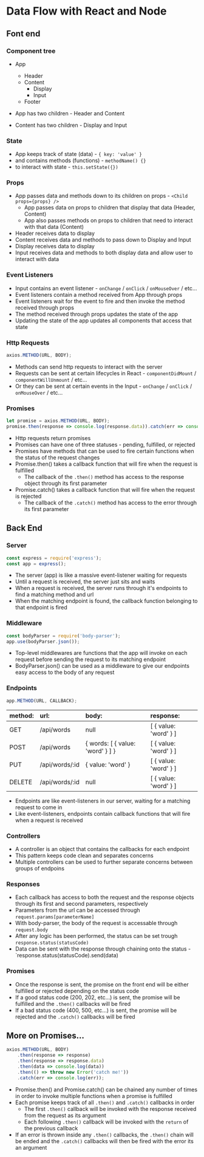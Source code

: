 
# Data Flow with React and Node

## Font end

### Component tree

 - App
     - Header
     - Content
         - Display
         - Input
     - Footer


 - App has two children - Header and Content
 - Content has two children - Display and Input

### State

 - App keeps track of state (data) - `{ key: 'value' }`
 - and contains methods (functions) - `methodName() {}`
 - to interact with state - `this.setState({})`

### Props

 - App passes data and methods down to its children on props - `<Child props={props} />`
     - App passes data on props to children that display that data (Header, Content)
     - App also passes methods on props to children that need to interact with that data (Content)
 - Header receives data to display
 - Content receives data and methods to pass down to Display and Input
 - Display receives data to display
 - Input receives data and methods to both display data and allow user to interact with data

### Event Listeners

 - Input contains an event listener - `onChange` / `onClick` / `onMouseOver` / etc...
 - Event listeners contain a method received from App through props
 - Event listeners wait for the event to fire and then invoke the method received through props
 - The method received through props updates the state of the app
 - Updating the state of the app updates all components that access that state

### Http Requests

```js
axios.METHOD(URL, BODY);
```

 - Methods can send http requests to interact with the server
 - Requests can be sent at certain lifecycles in React - `componentDidMount` / `componentWillUnmount` / etc...
 - Or they can be sent at certain events in the Input - `onChange` / `onClick` / `onMouseOver` / etc...

### Promises

```js
let promise = axios.METHOD(URL, BODY);
promise.then(response => console.log(response.data)).catch(err => console.log(err));
```

 - Http requests return promises
 - Promises can have one of three statuses - pending, fulfilled, or rejected
 - Promises have methods that can be used to fire certain functions when the status of the request changes
 - Promise.then() takes a callback function that will fire when the request is fulfilled
     - The callback of the `.then()` method has access to the response object through its first parameter
 - Promise.catch() takes a callback function that will fire when the request is rejected
     - The callback of the `.catch()` method has access to the error through its first parameter

## Back End

### Server

```js
const express = require('express');
const app = express();
```

 - The server (app) is like a massive event-listener waiting for requests
 - Until a request is received, the server just sits and waits
 - When a request is received, the server runs through it's endpoints to find a matching method and url
 - When the matching endpoint is found, the callback function belonging to that endpoint is fired

### Middleware

```js
const bodyParser = require('body-parser');
app.use(bodyParser.json());
```

 - Top-level middlewares are functions that the app will invoke on each request before sending the request to its matching endpoint
 - BodyParser.json() can be used as a middleware to give our endpoints easy access to the body of any request

### Endpoints

```js
app.METHOD(URL, CALLBACK);
```

  method:   |  url:             |  body:                            |  response:
:-----------|:------------------|:----------------------------------|:----------------------
  GET       |  /api/words       |  null                             |  [ { value: 'word' } ]
  POST      |  /api/words       |  { words: [ { value: 'word' } ] } |  [ { value: 'word' } ]
  PUT       |  /api/words/:id   |  { value: 'word' }                |  [ { value: 'word' } ]
  DELETE    |  /api/words/:id   |  null                             |  [ { value: 'word' } ]

 - Endpoints are like event-listeners in our server, waiting for a matching request to come in
 - Like event-listeners, endpoints contain callback functions that will fire when a request is received

### Controllers

 - A controller is an object that contains the callbacks for each endpoint
 - This pattern keeps code clean and separates concerns
 - Multiple controllers can be used to further separate concerns between groups of endpoins

### Responses

 - Each callback has access to both the request and the response objects through its first and second parameters, respectively
 - Parameters from the url can be accessed through `request.params[parameterName]`
 - With body-parser, the body of the request is accessable through `request.body`
 - After any logic has been performed, the status can be set trough `response.status(statusCode)`
 - Data can be sent with the response through chaining onto the status - `response.status(statusCode).send(data)

### Promises

 - Once the response is sent, the promise on the front end will be either fulfilled or rejected depending on the status code
 - If a good status code (200, 202, etc...) is sent, the promise will be fulfilled and the `.then()` callbacks will be fired
 - If a bad status code (400, 500, etc...) is sent, the promise will be rejected and the `.catch()` callbacks will be fired

## More on Promises...

```js
axios.METHOD(URL, BODY)
    .then(response => response)
    .then(response => response.data)
    .then(data => console.log(data))
    .then(() => throw new Error('catch me!'))
    .catch(err => console.log(err));
```

 - Promise.then() and Promise.catch() can be chained any number of times in order to invoke multiple functions when a promise is fulfilled
 - Each promise keeps track of all `.then()` and `.catch()` callbacks in order
     - The first `.then()` callback will be invoked with the response received from the request as its argument
     - Each following `.then()` callback will be invoked with the `return` of the previous callback
 - If an error is thrown inside any `.then()` callbacks, the `.then()` chain will be ended and the `.catch()` callbacks will then be fired with the error its an argument
